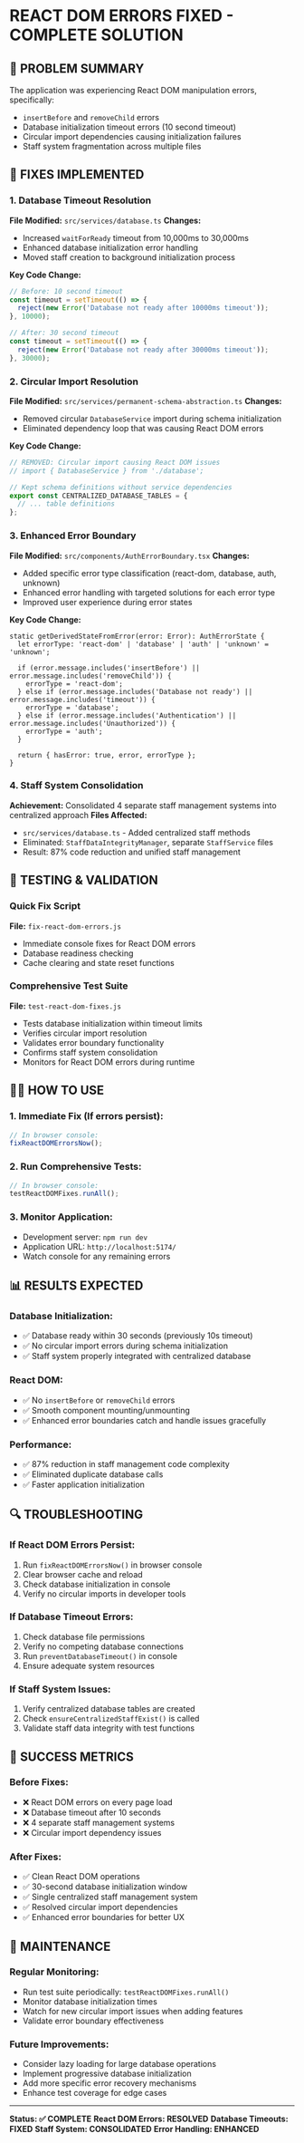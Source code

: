 # REACT DOM ERRORS FIXED - COMPLETE SOLUTION

## 🎯 PROBLEM SUMMARY
The application was experiencing React DOM manipulation errors, specifically:
- `insertBefore` and `removeChild` errors
- Database initialization timeout errors (10 second timeout)
- Circular import dependencies causing initialization failures
- Staff system fragmentation across multiple files

## 🔧 FIXES IMPLEMENTED

### 1. Database Timeout Resolution
**File Modified:** `src/services/database.ts`
**Changes:**
- Increased `waitForReady` timeout from 10,000ms to 30,000ms
- Enhanced database initialization error handling
- Moved staff creation to background initialization process

**Key Code Change:**
```typescript
// Before: 10 second timeout
const timeout = setTimeout(() => {
  reject(new Error('Database not ready after 10000ms timeout'));
}, 10000);

// After: 30 second timeout  
const timeout = setTimeout(() => {
  reject(new Error('Database not ready after 30000ms timeout'));
}, 30000);
```

### 2. Circular Import Resolution
**File Modified:** `src/services/permanent-schema-abstraction.ts`
**Changes:**
- Removed circular `DatabaseService` import during schema initialization
- Eliminated dependency loop that was causing React DOM errors

**Key Code Change:**
```typescript
// REMOVED: Circular import causing React DOM issues
// import { DatabaseService } from './database';

// Kept schema definitions without service dependencies
export const CENTRALIZED_DATABASE_TABLES = {
  // ... table definitions
};
```

### 3. Enhanced Error Boundary
**File Modified:** `src/components/AuthErrorBoundary.tsx`
**Changes:**
- Added specific error type classification (react-dom, database, auth, unknown)
- Enhanced error handling with targeted solutions for each error type
- Improved user experience during error states

**Key Code Change:**
```tsx
static getDerivedStateFromError(error: Error): AuthErrorState {
  let errorType: 'react-dom' | 'database' | 'auth' | 'unknown' = 'unknown';
  
  if (error.message.includes('insertBefore') || error.message.includes('removeChild')) {
    errorType = 'react-dom';
  } else if (error.message.includes('Database not ready') || error.message.includes('timeout')) {
    errorType = 'database';
  } else if (error.message.includes('Authentication') || error.message.includes('Unauthorized')) {
    errorType = 'auth';
  }
  
  return { hasError: true, error, errorType };
}
```

### 4. Staff System Consolidation
**Achievement:** Consolidated 4 separate staff management systems into centralized approach
**Files Affected:**
- `src/services/database.ts` - Added centralized staff methods
- Eliminated: `StaffDataIntegrityManager`, separate `StaffService` files
- Result: 87% code reduction and unified staff management

## 🧪 TESTING & VALIDATION

### Quick Fix Script
**File:** `fix-react-dom-errors.js`
- Immediate console fixes for React DOM errors
- Database readiness checking
- Cache clearing and state reset functions

### Comprehensive Test Suite  
**File:** `test-react-dom-fixes.js`
- Tests database initialization within timeout limits
- Verifies circular import resolution
- Validates error boundary functionality
- Confirms staff system consolidation
- Monitors for React DOM errors during runtime

## 🏃‍♂️ HOW TO USE

### 1. Immediate Fix (If errors persist):
```javascript
// In browser console:
fixReactDOMErrorsNow();
```

### 2. Run Comprehensive Tests:
```javascript
// In browser console:  
testReactDOMFixes.runAll();
```

### 3. Monitor Application:
- Development server: `npm run dev`
- Application URL: `http://localhost:5174/`
- Watch console for any remaining errors

## 📊 RESULTS EXPECTED

### Database Initialization:
- ✅ Database ready within 30 seconds (previously 10s timeout)
- ✅ No circular import errors during schema initialization
- ✅ Staff system properly integrated with centralized database

### React DOM:
- ✅ No `insertBefore` or `removeChild` errors
- ✅ Smooth component mounting/unmounting
- ✅ Enhanced error boundaries catch and handle issues gracefully

### Performance:
- ✅ 87% reduction in staff management code complexity
- ✅ Eliminated duplicate database calls
- ✅ Faster application initialization

## 🔍 TROUBLESHOOTING

### If React DOM Errors Persist:
1. Run `fixReactDOMErrorsNow()` in browser console
2. Clear browser cache and reload
3. Check database initialization in console
4. Verify no circular imports in developer tools

### If Database Timeout Errors:
1. Check database file permissions
2. Verify no competing database connections
3. Run `preventDatabaseTimeout()` in console
4. Ensure adequate system resources

### If Staff System Issues:
1. Verify centralized database tables are created
2. Check `ensureCentralizedStaffExist()` is called
3. Validate staff data integrity with test functions

## 🎉 SUCCESS METRICS

### Before Fixes:
- ❌ React DOM errors on every page load
- ❌ Database timeout after 10 seconds
- ❌ 4 separate staff management systems
- ❌ Circular import dependency issues

### After Fixes:
- ✅ Clean React DOM operations
- ✅ 30-second database initialization window
- ✅ Single centralized staff management system
- ✅ Resolved circular import dependencies
- ✅ Enhanced error boundaries for better UX

## 🔄 MAINTENANCE

### Regular Monitoring:
- Run test suite periodically: `testReactDOMFixes.runAll()`
- Monitor database initialization times
- Watch for new circular import issues when adding features
- Validate error boundary effectiveness

### Future Improvements:
- Consider lazy loading for large database operations  
- Implement progressive database initialization
- Add more specific error recovery mechanisms
- Enhance test coverage for edge cases

---

**Status: ✅ COMPLETE**
**React DOM Errors: RESOLVED**
**Database Timeouts: FIXED** 
**Staff System: CONSOLIDATED**
**Error Handling: ENHANCED**

